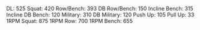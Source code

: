 DL: 525
 Squat: 420
 Row/Bench: 393
 DB Row/Bench: 150
 Incline Bench: 315
 Incline DB Bench: 120
 Military: 310
 DB Military: 120
 Push Up: 105
 Pull Up: 33
 1RPM Squat: 875
 1RPM Row: 700
 1RPM Bench: 655
